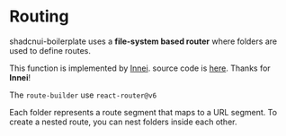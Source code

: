 # Routing

shadcnui-boilerplate uses a **file-system based router** where folders are used to define routes.

This function is implemented by [Innei](https://github.com/innei). source code is [here](https://github.com/innei-template/vite-react-tailwind-template/blob/master/src/utils/route-builder.ts). Thanks for **Innei**!

The `route-builder` use `react-router@v6`

Each folder represents a route segment that maps to a URL segment. To create a nested route, you can nest folders inside each other.
